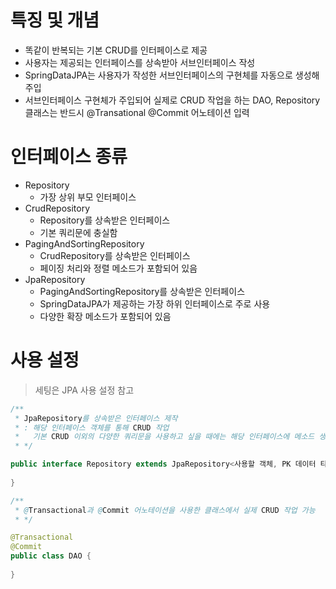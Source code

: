 # 특징 및 개념

- 똑같이 반복되는 기본 CRUD를 인터페이스로 제공
- 사용자는 제공되는 인터페이스를 상속받아 서브인터페이스 작성
- SpringDataJPA는 사용자가 작성한 서브인터페이스의 구현체를 자동으로 생성해 주입
- 서브인터페이스 구현체가 주입되어 실제로 CRUD 작업을 하는 DAO, Repository 클래스는 반드시 @Transational @Commit 어노테이션 입력

# 인터페이스 종류

- Repository
    - 가장 상위 부모 인터페이스
- CrudRepository
    - Repository를 상속받은 인터페이스
    - 기본 쿼리문에 충실함
- PagingAndSortingRepository
    - CrudRepository를 상속받은 인터페이스
    - 페이징 처리와 정렬 메소드가 포함되어 있음
- JpaRepository
    - PagingAndSortingRepository를 상속받은 인터페이스
    - SpringDataJPA가 제공하는 가장 하위 인터페이스로 주로 사용
    - 다양한 확장 메소드가 포함되어 있음

# 사용 설정

> 세팅은 JPA 사용 설정 참고
> 
> 
> [](https://github.com/yudaGim/TIL/blob/main/ORM_Framework/JPA/JPA.md#%EC%82%AC%EC%9A%A9-%EC%84%A4%EC%A0%95)
> 

```java
/**
 * JpaRepository를 상속받은 인터페이스 제작
 * : 해당 인터페이스 객체를 통해 CRUD 작업
 *   기본 CRUD 이외의 다양한 쿼리문을 사용하고 싶을 때에는 해당 인터페이스에 메소드 생성
 * */

public interface Repository extends JpaRepository<사용할 객체, PK 데이터 타입> {
	
}
```

```java
/**
 * @Transactional과 @Commit 어노테이션을 사용한 클래스에서 실제 CRUD 작업 가능
 * */

@Transactional
@Commit
public class DAO {
	
}
```